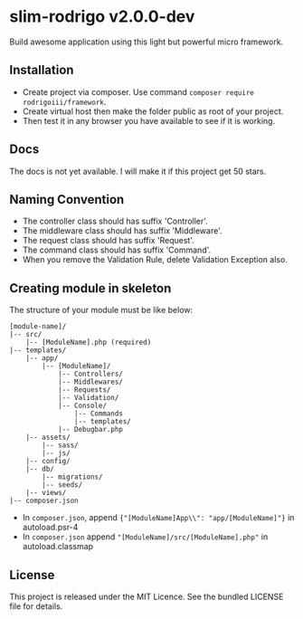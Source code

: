 # slim-rodrigo v2.0.0-dev

Build awesome application using this light but powerful micro framework.

## Installation
* Create project via composer. Use command `composer require rodrigoiii/framework`.
* Create virtual host then make the folder public as root of your project.
* Then test it in any browser you have available to see if it is working.

## Docs

The docs is not yet available. I will make it if this project get 50 stars.

## Naming Convention

* The controller class should has suffix 'Controller'.
* The middleware class should has suffix 'Middleware'.
* The request class should has suffix 'Request'.
* The command class should has suffix 'Command'.
* When you remove the Validation Rule, delete Validation Exception also.

## Creating module in skeleton

The structure of your module must be like below:

```
[module-name]/
|-- src/
    |-- [ModuleName].php (required)
|-- templates/
    |-- app/
        |-- [ModuleName]/
            |-- Controllers/
            |-- Middlewares/
            |-- Requests/
            |-- Validation/
            |-- Console/
                |-- Commands
                |-- templates/
            |-- Debugbar.php
    |-- assets/
        |-- sass/
        |-- js/
    |-- config/
    |-- db/
        |-- migrations/
        |-- seeds/
    |-- views/
|-- composer.json
```

- In `composer.json`, append `{"[ModuleName]App\\": "app/[ModuleName]"}` in autoload.psr-4
- In `composer.json` append `"[ModuleName]/src/[ModuleName].php"` in autoload.classmap

## License
This project is released under the MIT Licence. See the bundled LICENSE file for details.
